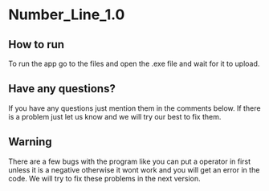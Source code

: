 # Number_Line_1.0

## How to run 
To run the app go to the files and open the .exe file and wait for it to upload.

## Have any questions?
If you have any questions just mention them in the comments below.
If there is a problem just let us know and we will try our best to fix them.

## Warning
There are a few bugs with the program like you can put a operator in first unless it is a negative otherwise it wont work and you will get an error in the code.
We will try to fix these problems in the next version.
